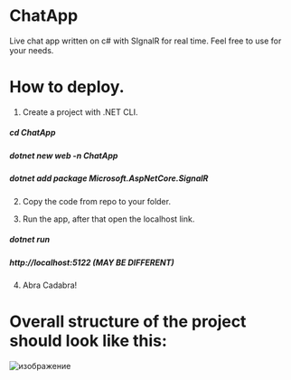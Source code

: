 # ChatApp
Live chat app written on c# with SIgnalR for real time. Feel free to use for your needs.

# How to deploy.
1. Create a project with .NET CLI. 

##### cd ChatApp #####
##### dotnet new web -n ChatApp #####
##### dotnet add package Microsoft.AspNetCore.SignalR #####


2. Copy the code from repo to your folder.

3. Run the app, after that open the localhost link.

##### dotnet run #####
##### http://localhost:5122 (MAY BE DIFFERENT) #####

4. Abra Cadabra!


# Overall structure of the project should look like this:
![изображение](https://github.com/user-attachments/assets/e739961a-45f5-4807-9f78-63d9a7ec7178)

